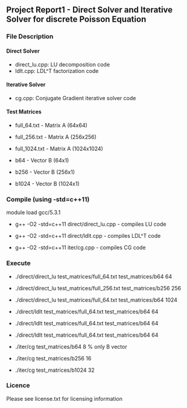 ## Project Report1 - Direct Solver and Iterative Solver for discrete Poisson Equation

### File Description
#### Direct Solver
* direct_lu.cpp: LU decomposition code
* ldlt.cpp: LDL^T factorization code
#### Iterative Solver
* cg.cpp: Conjugate Gradient iterative solver code
#### Test Matrices
* full_64.txt - Matrix A (64x64)
* full_256.txt - Matrix A (256x256)
* full_1024.txt - Matrix A (1024x1024)

* b64 - Vector B (64x1)
* b256 - Vector B (256x1)
* b1024 - Vector B (1024x1)

### Compile (using -std=c++11)
module load gcc/5.3.1
* g++ -O2 -std=c++11 direct/direct_lu.cpp - compiles LU code
* g++ -O2 -std=c++11 direct/ldlt.cpp - compiles LDL^T code

* g++ -O2 -std=c++11 iter/cg.cpp - compiles CG code

### Execute
* ./direct/direct_lu test_matrices/full_64.txt test_matrices/b64 64
* ./direct/direct_lu test_matrices/full_256.txt test_matrices/b256 256
* ./direct/direct_lu test_matrices/full_64.txt test_matrices/b64 1024
* ./direct/ldlt test_matrices/full_64.txt test_matrices/b64 64
* ./direct/ldlt test_matrices/full_64.txt test_matrices/b64 64
* ./direct/ldlt test_matrices/full_64.txt test_matrices/b64 64

* ./iter/cg test_matrices/b64 8 % only B vector
* ./iter/cg test_matrices/b256 16
* ./iter/cg test_matrices/b1024 32

### Licence
Please see license.txt for licensing information
